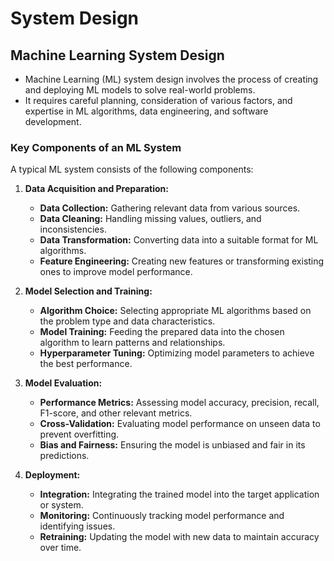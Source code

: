 # **System Design**

## **Machine Learning System Design** 
- Machine Learning (ML) system design involves the process of creating and deploying ML models to solve real-world problems. 
- It requires careful planning, consideration of various factors, and expertise in ML algorithms, data engineering, and software development.

### **Key Components of an ML System**

A typical ML system consists of the following components:

1. **Data Acquisition and Preparation:**
   - **Data Collection:** Gathering relevant data from various sources.
   - **Data Cleaning:** Handling missing values, outliers, and inconsistencies.
   - **Data Transformation:** Converting data into a suitable format for ML algorithms.
   - **Feature Engineering:** Creating new features or transforming existing ones to improve model performance.

2. **Model Selection and Training:**
   - **Algorithm Choice:** Selecting appropriate ML algorithms based on the problem type and data characteristics.
   - **Model Training:** Feeding the prepared data into the chosen algorithm to learn patterns and relationships.
   - **Hyperparameter Tuning:** Optimizing model parameters to achieve the best performance.

3. **Model Evaluation:**
   - **Performance Metrics:** Assessing model accuracy, precision, recall, F1-score, and other relevant metrics.
   - **Cross-Validation:** Evaluating model performance on unseen data to prevent overfitting.
   - **Bias and Fairness:** Ensuring the model is unbiased and fair in its predictions.

4. **Deployment:**
   - **Integration:** Integrating the trained model into the target application or system.
   - **Monitoring:** Continuously tracking model performance and identifying issues.
   - **Retraining:** Updating the model with new data to maintain accuracy over time.
